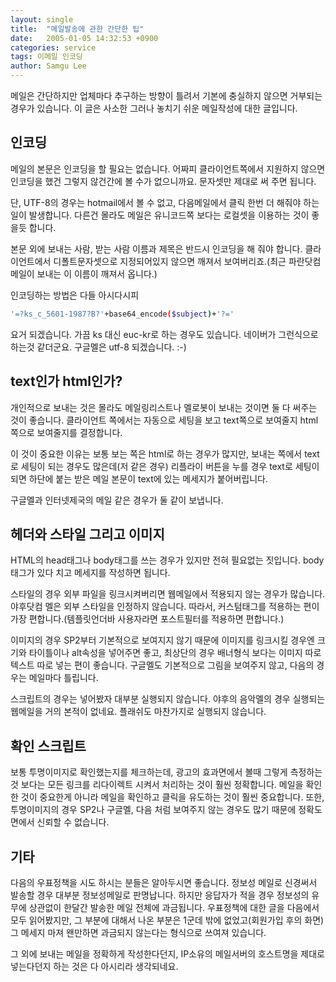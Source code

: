 ```yaml
---
layout: single
title:  "메일발송에 관한 간단한 팁"
date:   2005-01-05 14:32:53 +0900
categories: service
tags: 이메일 인코딩
author: Samgu Lee
---
```

메일은 간단하지만 업체마다 추구하는 방향이 틀려서 기본에 충실하지 않으면 거부되는 경우가 있습니다. 이 글은 사소한 그러나 놓치기 쉬운 메일작성에 대한 글입니다.

<!--more-->

## 인코딩

메일의 본문은 인코딩을 할 필요는 없습니다. 어짜피 클라이언트쪽에서 지원하지 않으면 인코딩을 했건 그렇지 않건간에 볼 수가 없으니까요. 문자셋만 제대로 써 주면 됩니다.

단, UTF-8의 경우는 hotmail에서 볼 수 없고, 다음메일에서 클릭 한번 더 해줘야 하는 일이 발생합니다. 다른건 몰라도 메일은 유니코드쪽 보다는 로컬셋을 이용하는 것이 좋을듯 합니다.

본문 외에 보내는 사람, 받는 사람 이름과 제목은 반드시 인코딩을 해 줘야 합니다. 클라이언트에서 디폴트문자셋으로 지정되어있지 않으면 깨져서 보여버리죠.(최근 파란닷컴 메일이 보내는 이 이름이 깨져서 옵니다.)

인코딩하는 방법은 다들 아시다시피

```sh
'=?ks_c_5601-1987?B?'+base64_encode($subject)+'?='
```

요거 되겠습니다. 가끔 ks 대신 euc-kr로 하는 경우도 있습니다. 네이버가 그런식으로 하는것 같더군요. 구글멜은 utf-8 되겠습니다. :-)

## text인가 html인가?

개인적으로 보내는 것은 몰라도 메일링리스트나 멜로봇이 보내는 것이면 둘 다 써주는 것이 좋습니다. 클라이언트 쪽에서는 자동으로 세팅을 보고 text쪽으로 보여줄지 html쪽으로 보여줄지를 결정합니다.

이 것이 중요한 이유는 보통 보는 쪽은 html로 하는 경우가 많지만, 보내는 쪽에서 text로 세팅이 되는 경우도 많은데(저 같은 경우) 리플라이 버튼을 누를 경우 text로 세팅이 되면 하단에 붙는 받은 메일 본문이 text에 있는 메세지가 붙어버립니다.

구글멜과 인터넷제국의 메일 같은 경우가 둘 같이 보냅니다.

## 헤더와 스타일 그리고 이미지

HTML의 head태그나 body태그를 쓰는 경우가 있지만 전혀 필요없는 짓입니다. body 태그가 있다 치고 메세지를 작성하면 됩니다.

스타일의 경우 외부 파일을 링크시켜버리면 웹메일에서 적용되지 않는 경우가 많습니다. 야후닷컴 멜은 외부 스타일을 인정하지 않습니다. 따라서, 커스텀태그를 적용하는 편이 가장 편합니다.(템플릿언더바 사용자라면 포스트필터를 적용하면 편합니다.)

이미지의 경우 SP2부터 기본적으로 보여지지 않기 때문에 이미지를 링크시킬 경우엔 크기와 타이틀이나 alt속성을 넣어주면 좋고, 최상단의 경우 배너형식 보다는 이미지 따로 텍스트 따로 넣는 편이 좋습니다. 구글멜도 기본적으로 그림을 보여주지 않고, 다음의 경우는 메일마다 틀립니다.

스크립트의 경우는 넣어봤자 대부분 실행되지 않습니다. 야후의 음악멜의 경우 실행되는 웹메일을 거의 본적이 없네요. 플래쉬도 마찬가지로 실행되지 않습니다.

## 확인 스크립트

보통 투명이미지로 확인했는지를 체크하는데, 광고의 효과면에서 볼때 그렇게 측정하는 것 보다는 모든 링크를 리다이렉트 시켜서 처리하는 것이 훨씬 정확합니다. 메일을 확인한 것이 중요한게 아니라 메일을 확인하고 클릭을 유도하는 것이 훨씬 중요합니다. 또한, 투명이미지의 경우 SP2나 구글멜, 다음 처럼 보여주지 않는 경우도 많기 때문에 정확도 면에서 신뢰할 수 없습니다.</p>

## 기타

다음의 우표정책을 시도 하시는 분들은 알아두시면 좋습니다. 정보성 메일로 신경써서 발송할 경우 대부분 정보성메일로 판명납니다. 하지만 응답자가 적을 경우 정보성의 유무에 상관없이 한달간 발송한 메일 전체에 과금됩니다. 우표정책에 대한 글을 다음에서 모두 읽어봤지만, 그 부분에 대해서 나온 부분은 1군데 밖에 없었고(회원가입 후의 화면) 그 메세지 마져 왠만하면 과금되지 않는다는 형식으로 쓰여져 있습니다.

그 외에 보내는 메일을 정확하게 작성한다던지, IP소유의 메일서버의 호스트명을 제대로 넣는다던지 하는 것은 다 아시리라 생각되네요.
